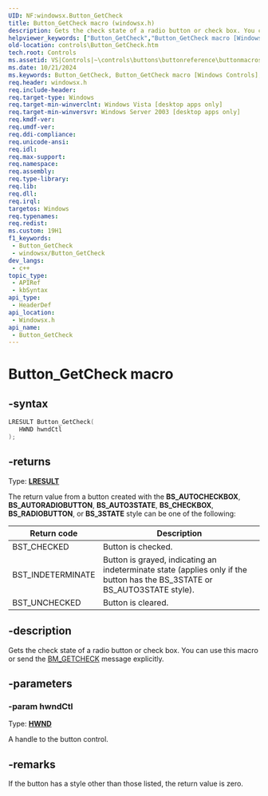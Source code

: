 ```yaml
---
UID: NF:windowsx.Button_GetCheck
title: Button_GetCheck macro (windowsx.h)
description: Gets the check state of a radio button or check box. You can use this macro or send the BM_GETCHECK message explicitly.
helpviewer_keywords: ["Button_GetCheck","Button_GetCheck macro [Windows Controls]","_win32_Button_GetCheck","_win32_Button_GetCheck_cpp","controls.Button_GetCheck","controls._win32_Button_GetCheck","windowsx/Button_GetCheck"]
old-location: controls\Button_GetCheck.htm
tech.root: Controls
ms.assetid: VS|Controls|~\controls\buttons\buttonreference\buttonmacros\button_getcheck.htm
ms.date: 10/21/2024
ms.keywords: Button_GetCheck, Button_GetCheck macro [Windows Controls], _win32_Button_GetCheck, _win32_Button_GetCheck_cpp, controls.Button_GetCheck, controls._win32_Button_GetCheck, windowsx/Button_GetCheck
req.header: windowsx.h
req.include-header: 
req.target-type: Windows
req.target-min-winverclnt: Windows Vista [desktop apps only]
req.target-min-winversvr: Windows Server 2003 [desktop apps only]
req.kmdf-ver: 
req.umdf-ver: 
req.ddi-compliance: 
req.unicode-ansi: 
req.idl: 
req.max-support: 
req.namespace: 
req.assembly: 
req.type-library: 
req.lib: 
req.dll: 
req.irql: 
targetos: Windows
req.typenames: 
req.redist: 
ms.custom: 19H1
f1_keywords:
 - Button_GetCheck
 - windowsx/Button_GetCheck
dev_langs:
 - c++
topic_type:
 - APIRef
 - kbSyntax
api_type:
 - HeaderDef
api_location:
 - Windowsx.h
api_name:
 - Button_GetCheck
---
```


# Button_GetCheck macro

## -syntax

```cpp
LRESULT Button_GetCheck(
   HWND hwndCtl
);
```

## -returns

Type: **[LRESULT](/windows/desktop/winprog/windows-data-types)**

The return value from a button created with the <b>BS_AUTOCHECKBOX</b>, <b>BS_AUTORADIOBUTTON</b>, <b>BS_AUTO3STATE</b>, <b>BS_CHECKBOX</b>, <b>BS_RADIOBUTTON</b>, or <b>BS_3STATE</b> style can be one of the following:

| Return code | Description |
|---|---|
| BST_CHECKED | Button is checked. |
| BST_INDETERMINATE | Button is grayed, indicating an indeterminate state (applies only if the button has the BS_3STATE or BS_AUTO3STATE style). |
| BST_UNCHECKED | Button is cleared. |


## -description

Gets the check state of a radio button or check box. You can use this macro or send the <a href="/windows/desktop/Controls/bm-getcheck">BM_GETCHECK</a> message explicitly.

## -parameters

### -param hwndCtl

Type: <b><a href="/windows/desktop/WinProg/windows-data-types">HWND</a></b>

A handle to the button control.

## -remarks

If the button has a style other than those listed, the return value is zero.
